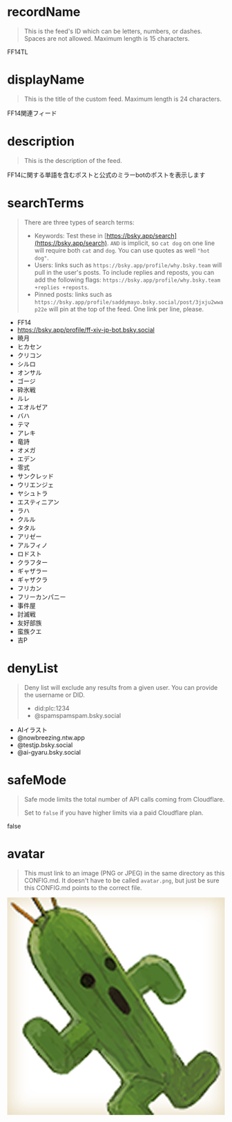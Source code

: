 
# recordName

> This is the feed's ID which can be letters, numbers, or dashes. Spaces are not allowed. Maximum length is 15 characters.

FF14TL

# displayName

> This is the title of the custom feed. Maximum length is 24 characters.

FF14関連フィード

# description

> This is the description of the feed.

FF14に関する単語を含むポストと公式のミラーbotのポストを表示します

# searchTerms

> There are three types of search terms:
>
> - Keywords: Test these in [https://bsky.app/search](https://bsky.app/search). `AND` is implicit, so `cat dog` on one line will require both `cat` and `dog`. You can use quotes as well `"hot dog"`.
> - Users: links such as `https://bsky.app/profile/why.bsky.team` will pull in the user's posts. To include replies and reposts, you can add the following flags: `https://bsky.app/profile/why.bsky.team +replies +reposts`.
> - Pinned posts: links such as `https://bsky.app/profile/saddymayo.bsky.social/post/3jxju2wwap22e` will pin at the top of the feed. One link per line, please.

- FF14
- https://bsky.app/profile/ff-xiv-jp-bot.bsky.social
- 暁月
- ヒカセン
- クリコン
- シルロ
- オンサル
- ゴージ
- 砕氷戦
- ルレ
- エオルゼア
- バハ
- テマ
- アレキ
- 竜詩
- オメガ
- エデン
- 零式
- サンクレッド
- ウリエンジェ
- ヤシュトラ
- エスティニアン
- ラハ
- クルル
- タタル
- アリゼー
- アルフィノ
- ロドスト
- クラフター
- ギャザラー
- ギャザクラ
- フリカン
- フリーカンパニー
- 事件屋
- 討滅戦
- 友好部族
- 蛮族クエ
- 吉P

# denyList

> Deny list will exclude any results from a given user. You can provide the username or DID.
>
> - did:plc:1234
> - @spamspamspam.bsky.social

- AIイラスト
- @nowbreezing.ntw.app
- @testjp.bsky.social
- @ai-gyaru.bsky.social

# safeMode

> Safe mode limits the total number of API calls coming from Cloudflare.
>
> Set to `false` if you have higher limits via a paid Cloudflare plan.

false

# avatar

> This must link to an image (PNG or JPEG) in the same directory as this CONFIG.md. It doesn't have to be called `avatar.png`, but just be sure this CONFIG.md points to the correct file.

![](イラスト2.png)

